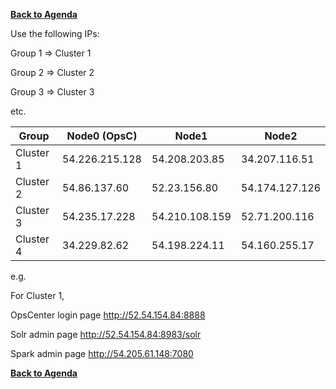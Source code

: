 **[Back to Agenda](./../README.md)**


Use the following IPs:  

Group 1 => Cluster 1

Group 2 => Cluster 2

Group 3 => Cluster 3

etc.

|  Group          | Node0 (OpsC)   |  Node1         | Node2           
|-----------------|----------------|----------------|-----------------
| Cluster 1       | 54.226.215.128 | 54.208.203.85  | 34.207.116.51    
| Cluster 2       | 54.86.137.60   | 52.23.156.80   | 54.174.127.126    
| Cluster 3       | 54.235.17.228  | 54.210.108.159 | 52.71.200.116   
| Cluster 4       | 34.229.82.62   | 54.198.224.11  | 54.160.255.17     

e.g.

For Cluster 1,

OpsCenter login page
http://52.54.154.84:8888

Solr admin page
http://52.54.154.84:8983/solr

Spark admin page
http://54.205.61.148:7080

**[Back to Agenda](./../README.md)**

